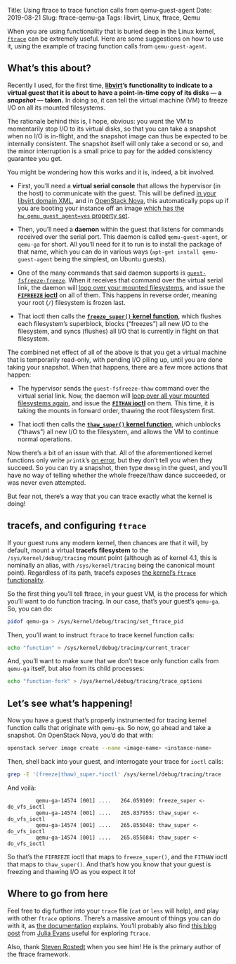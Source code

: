 Title: Using ftrace to trace function calls from qemu-guest-agent
Date: 2019-08-21
Slug: ftrace-qemu-ga
Tags: libvirt, Linux, ftrace, Qemu

When you are using functionality that is buried deep in the Linux
kernel, [`ftrace`](https://en.wikipedia.org/wiki/Ftrace) can be
extremely useful. Here are some suggestions on how to use it, using
the example of tracing function calls from `qemu-guest-agent`.

<!--break-->

## What’s this about?

Recently I used, for the first time,
**[libvirt](https://libvirt.org/)’s functionality to indicate to a
virtual guest that it is about to have a point-in-time copy of its
disks — a *snapshot* — taken.** In doing so, it can tell the virtual
machine (VM) to freeze I/O on all its mounted filesystems. 

The rationale behind this is, I hope, obvious: you want the VM to
momentarily stop I/O to its virtual disks, so that you can take a
snapshot when no I/O is in-flight, and the snapshot image can thus be
expected to be internally consistent. The snapshot itself will only
take a second or so, and the minor interruption is a small price to
pay for the added consistency guarantee you get.

You might be wondering how this works and it is, indeed, a bit
involved.

* First, you’ll need a **virtual serial console** that allows the
  hypervisor (in the host) to communicate with the guest. This will be
  defined [in your libvirt domain
  XML](https://wiki.libvirt.org/page/Qemu_guest_agent#Setting_QEMU_GA_up),
  and in [OpenStack Nova](https://docs.openstack.org/nova/latest/),
  this automatically pops up if you are booting your instance off an
  image [which has the `hw_qemu_guest_agent=yes` property
  set](https://docs.openstack.org/nova/rocky/admin/configuration/hypervisor-kvm.html#guest-agent-support).

* Then, you’ll need a **daemon** within the guest that listens for
  commands received over the serial port. This daemon is called
  `qemu-guest-agent`, or `qemu-ga` for short. All you’ll need for it
  to run is to install the package of that name, which you can do in
  various ways (`apt-get install qemu-guest-agent` being the simplest,
  on Ubuntu guests).

* One of the many commands that said daemon supports is
  [`guest-fsfreeze-freeze`](https://git.qemu.org/?p=qemu.git;a=blob;f=qga/commands-posix.c;h=dfc05f5b8ab958ef43aca36258e151ee2525ebf5;hb=33f18cf7dca7741d3647d514040904ce83edd73d#l2746). When
  it receives that command over the virtual serial link, the daemon
  will [loop over your mounted
  filesystems](https://git.qemu.org/?p=qemu.git;a=blob;f=qga/commands-posix.c;h=dfc05f5b8ab958ef43aca36258e151ee2525ebf5;hb=33f18cf7dca7741d3647d514040904ce83edd73d#l1295),
  and issue the [**`FIFREEZE`
  ioctl**](https://elixir.bootlin.com/linux/v5.2/source/fs/ioctl.c#L668)
  on all of them. This happens in reverse order, meaning your root
  (`/`) filesystem is frozen last.

* That ioctl then calls the [**`freeze_super()` kernel
  function**](https://elixir.bootlin.com/linux/v5.2/source/fs/super.c#L1694),
  which flushes each filesystem’s superblock, blocks (“freezes”) all
  new I/O to the filesystem, and syncs (flushes) all I/O that is
  currently in flight on that filesystem.
  
The combined net effect of all of the above is that you get a virtual
machine that is temporarily read-only, with pending I/O piling up,
until you are done taking your snapshot. When that happens, there are
a few more actions that happen:

* The hypervisor sends the `guest-fsfreeze-thaw` command over the
  virtual serial link.  Now, the daemon will [loop over all your
  mounted filesystems
  again](https://git.qemu.org/?p=qemu.git;a=blob;f=qga/commands-posix.c;h=dfc05f5b8ab958ef43aca36258e151ee2525ebf5;hb=33f18cf7dca7741d3647d514040904ce83edd73d#l1374),
  and issue the [**`FITHAW`
  ioctl**](https://elixir.bootlin.com/linux/v5.2/source/fs/ioctl.c#L672)
  on them. This time, it is taking the mounts in forward order,
  thawing the root filesystem first.

* That ioctl then calls the [**`thaw_super()` kernel
  function**](https://elixir.bootlin.com/linux/v5.2/source/fs/super.c#L1798),
  which unblocks (“thaws”) all new I/O to the filesystem, and allows
  the VM to continue normal operations.

Now there’s a bit of an issue with that. All of the aforementioned
kernel functions only write `printk`’s [on
error](https://elixir.bootlin.com/linux/v5.2/source/fs/super.c#L1737),
but they don’t tell you when they succeed. So you can try a snapshot,
then type `dmesg` in the guest, and you’ll have no way of telling
whether the whole freeze/thaw dance succeeded, or was never even
attempted.

But fear not, there’s a way that you can trace exactly what the kernel
is doing!

## tracefs, and configuring `ftrace`

If your guest runs any modern kernel, then chances are that it will,
by default, mount a virtual **tracefs filesystem** to the
`/sys/kernel/debug/tracing` mount point (although as of kernel 4.1,
this is nominally an alias, with `/sys/kernel/tracing` being the
canonical mount point). Regardless of its path, tracefs exposes [the
kernel’s `ftrace`
functionality](https://www.kernel.org/doc/Documentation/trace/ftrace.txt).

So the first thing you’ll tell ftrace, in your guest VM, is the
process for which you’ll want to do function tracing. In our case,
that’s your guest’s `qemu-ga`. So, you can do:

```bash
pidof qemu-ga > /sys/kernel/debug/tracing/set_ftrace_pid
```

Then, you’ll want to instruct `ftrace` to trace kernel function calls:

```bash
echo "function" > /sys/kernel/debug/tracing/current_tracer
```

And, you’ll want to make sure that we don’t trace only function calls
from `qemu-ga` itself, but also from its child processes:

```bash
echo "function-fork" > /sys/kernel/debug/tracing/trace_options
```


## Let’s see what’s happening!

Now you have a guest that’s properly instrumented for tracing kernel
function calls that originate with `qemu-ga`. So now, go ahead and
take a snapshot. On OpenStack Nova, you’d do that with:

```bash
openstack server image create --name <image-name> <instance-name>
```

Then, shell back into your guest, and interrogate your trace for
`ioctl` calls:

```bash
grep -E '(freeze|thaw)_super.*ioctl' /sys/kernel/debug/tracing/trace
```

And voilà:

```
         qemu-ga-14574 [001] ....   264.059109: freeze_super <-do_vfs_ioctl
         qemu-ga-14574 [001] ....   265.837955: thaw_super <-do_vfs_ioctl
         qemu-ga-14574 [001] ....   265.855048: thaw_super <-do_vfs_ioctl
         qemu-ga-14574 [001] ....   265.855084: thaw_super <-do_vfs_ioctl
```

So that’s the `FIFREEZE` ioctl that maps to `freeze_super()`, and the
`FITHAW` ioctl that maps to `thaw_super()`. And that’s how you know that
your guest is freezing and thawing I/O as you expect it to!

## Where to go from here

Feel free to dig further into your `trace` file (`cat` or `less` will
help), and play with other `ftrace` options. There’s a massive amount
of things you can do with it, as [the
documentation](https://www.kernel.org/doc/Documentation/trace/ftrace.txt)
explains. You’ll probably also find [this blog
post](https://jvns.ca/blog/2017/03/19/getting-started-with-ftrace/)
from [Julia Evans](https://twitter.com/b0rk) useful for exploring
`ftrace`.

Also, thank [Steven Rostedt](https://twitter.com/srostedt) when you
see him! He is the primary author of the ftrace framework.
